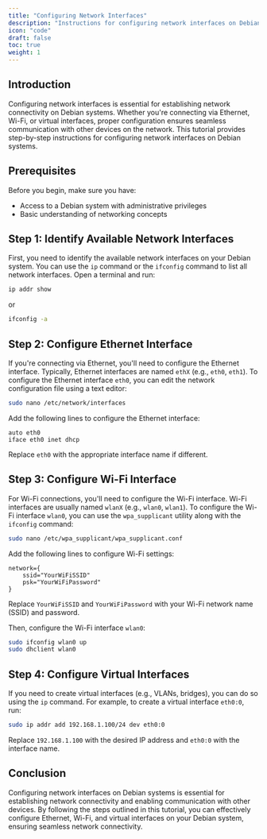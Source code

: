 ```yaml
---
title: "Configuring Network Interfaces"
description: "Instructions for configuring network interfaces on Debian systems, including Ethernet, Wi-Fi, and virtual interfaces."
icon: "code"
draft: false
toc: true
weight: 1
---
```


## Introduction

Configuring network interfaces is essential for establishing network connectivity on Debian systems. Whether you're connecting via Ethernet, Wi-Fi, or virtual interfaces, proper configuration ensures seamless communication with other devices on the network. This tutorial provides step-by-step instructions for configuring network interfaces on Debian systems.

## Prerequisites

Before you begin, make sure you have:

- Access to a Debian system with administrative privileges
- Basic understanding of networking concepts

## Step 1: Identify Available Network Interfaces

First, you need to identify the available network interfaces on your Debian system. You can use the `ip` command or the `ifconfig` command to list all network interfaces. Open a terminal and run:

```bash
ip addr show
```

or

```bash
ifconfig -a
```

## Step 2: Configure Ethernet Interface

If you're connecting via Ethernet, you'll need to configure the Ethernet interface. Typically, Ethernet interfaces are named `ethX` (e.g., `eth0`, `eth1`). To configure the Ethernet interface `eth0`, you can edit the network configuration file using a text editor:

```bash
sudo nano /etc/network/interfaces
```

Add the following lines to configure the Ethernet interface:

```
auto eth0
iface eth0 inet dhcp
```

Replace `eth0` with the appropriate interface name if different.

## Step 3: Configure Wi-Fi Interface

For Wi-Fi connections, you'll need to configure the Wi-Fi interface. Wi-Fi interfaces are usually named `wlanX` (e.g., `wlan0`, `wlan1`). To configure the Wi-Fi interface `wlan0`, you can use the `wpa_supplicant` utility along with the `ifconfig` command:

```bash
sudo nano /etc/wpa_supplicant/wpa_supplicant.conf
```

Add the following lines to configure Wi-Fi settings:

```
network={
    ssid="YourWiFiSSID"
    psk="YourWiFiPassword"
}
```

Replace `YourWiFiSSID` and `YourWiFiPassword` with your Wi-Fi network name (SSID) and password.

Then, configure the Wi-Fi interface `wlan0`:

```bash
sudo ifconfig wlan0 up
sudo dhclient wlan0
```

## Step 4: Configure Virtual Interfaces

If you need to create virtual interfaces (e.g., VLANs, bridges), you can do so using the `ip` command. For example, to create a virtual interface `eth0:0`, run:

```bash
sudo ip addr add 192.168.1.100/24 dev eth0:0
```

Replace `192.168.1.100` with the desired IP address and `eth0:0` with the interface name.

## Conclusion

Configuring network interfaces on Debian systems is essential for establishing network connectivity and enabling communication with other devices. By following the steps outlined in this tutorial, you can effectively configure Ethernet, Wi-Fi, and virtual interfaces on your Debian system, ensuring seamless network connectivity.
